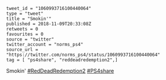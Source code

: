 ```
tweet_id = "1060993716100440064"
type = "tweet"
title = "Smokin'"
published = 2018-11-09T20:33:08Z
retweets = 0
favourites = 0
source = "twitter"
twitter_account = "norms_ps4"
source_url = "https://twitter.com/norms_ps4/status/1060993716100440064"
tag = [ "ps4share", "reddeadredemption2",]
```

Smokin' [#RedDeadRedemption2](/tags/reddeadredemption2/) [#PS4share](/tags/ps4share/)

<p class='image'><img src='http://mnf.m17s.net/2018/11/09/DrloKRbX0AEGO3Z.jpg' alt=''></p>

